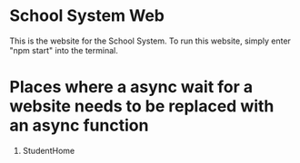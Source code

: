 # School System Web
This is the website for the School System. To run this website, simply enter "npm start" into the terminal. 

# Places where a async wait for a website needs to be replaced with an async function
1. StudentHome